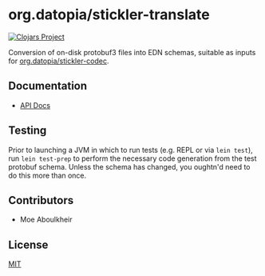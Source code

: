 # org.datopia/stickler-translate

 [![Clojars
Project](http://clojars.org/io.datopia/stickler-translate/latest-version.svg)](http://clojars.org/io.datopia/stickler-translate)

Conversion of on-disk protobuf3 files into EDN schemas, suitable as inputs for [org.datopia/stickler-codec](../codec).

## Documentation
 - [API Docs](https://datopia.github.io/stickler/stickler-translate/)

## Testing

Prior to launching a JVM in which to run tests (e.g. REPL or via `lein test`),
run `lein test-prep` to perform the necessary code generation from the test
protobuf schema. Unless the schema has changed, you oughtn'd need to do this
more than once.

## Contributors

- Moe Aboulkheir

## License

[MIT](LICENSE)

